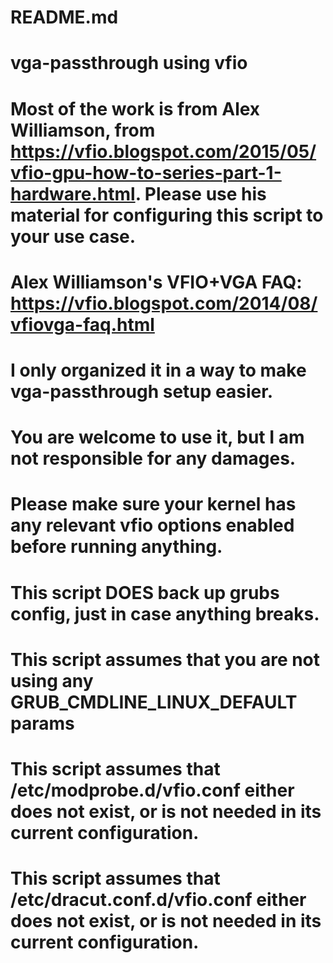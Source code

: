 # README.md

# vga-passthrough using vfio
# Most of the work is from Alex Williamson, from https://vfio.blogspot.com/2015/05/vfio-gpu-how-to-series-part-1-hardware.html. Please use his material for configuring this script to your use case.
# Alex Williamson's VFIO+VGA FAQ: https://vfio.blogspot.com/2014/08/vfiovga-faq.html
# I only organized it in a way to make vga-passthrough setup easier.
# You are welcome to use it, but I am not responsible for any damages.

# Please make sure your kernel has any relevant vfio options enabled before running anything.
# This script DOES back up grubs config, just in case anything breaks.
# This script assumes that you are not using any GRUB_CMDLINE_LINUX_DEFAULT params
# This script assumes that /etc/modprobe.d/vfio.conf either does not exist, or is not needed in its current configuration.
# This script assumes that /etc/dracut.conf.d/vfio.conf either does not exist, or is not needed in its current configuration.
